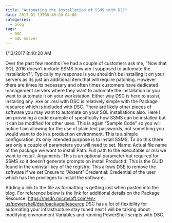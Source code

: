 ```yaml
---
title: "Automating the installation of SSMS with DSC"
date: 2017-01-13T08:40:20-04:00
categories:
  - blog
tags:
  - DSC
  - SQL Server
---
```


1/13/2017 8:40:20 AM

Over the past few months I’ve had a couple of customers ask me, “Now that SQL 2016 doesn’t include SSMS how am I supposed to automate the installation?”.  Typically my response is you shouldn’t be installing it on your servers as its just an additional item that will require patching.  However there are times its necessary and often times customers have dedicated management servers where they want to automate the installation or you want to automate it on your workstation.  Either way DSC is here to assist, installing any .exe or .msi with DSC is relatively simple with the Package resource which is included with DSC.  There are likely other pieces of software you may want to automate on your SQL installations also.  Here I am providing a code example of specifically how SSMS can be installed but it can be modified for other uses.  This is again “Sample Code” so you will notice I am allowing for the use of plain text passwords, not something you would want to do in a production environment.
This is a simple configuration, its only intended purpose is to install SSMS.  To do this there are only a couple of parameters you will need to set.
Name: Actual file name of the package we want to install
Path: Full path to the executable or msi we want to install.
Arguments:  This is an optional parameter but required for SSMS so it doesn’t generate prompts on install
ProductId: This is the GUID found in the uninstall key of the registry.  This allows DSE to remove the software if we set Ensure to “Absent”
Credential:  Credential of the user which has the privileges to install the software.

Adding a link to the file as formatting is getting lost when pasted into the blog.
For reference below is the link for additional details on the Package Resource.
https://msdn.microsoft.com/en-us/powershell/dsc/packageResource
DSC has a lot of flexibility for automating your infrastructure stay tuned next I will be talking about modifying environment Variables and running PowerShell scripts with DSC.